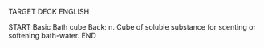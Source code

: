 TARGET DECK
ENGLISH

START
Basic
Bath cube
Back: n. Cube of soluble substance for scenting or softening bath-water.
END
